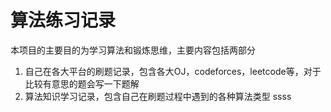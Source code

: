 # 算法练习记录

本项目的主要目的为学习算法和锻炼思维，主要内容包括两部分

1. 自己在各大平台的刷题记录，包含各大OJ，codeforces，leetcode等，对于比较有意思的题会写一下题解
2. 算法知识学习记录，包含自己在刷题过程中遇到的各种算法类型
ssss